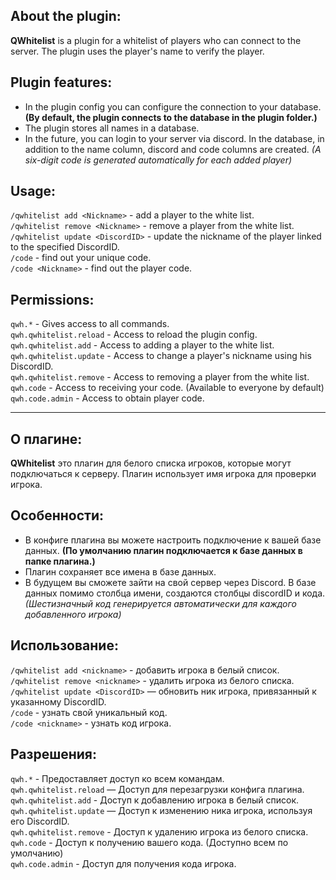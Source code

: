 ## About the plugin:
**QWhitelist** is a plugin for a whitelist of players who can connect to the server. The plugin uses the player's name to verify the player.
## Plugin features:
- In the plugin config you can configure the connection to your database. **(By default, the plugin connects to the database in the plugin folder.)**
- The plugin stores all names in a database.
- In the future, you can login to your server via discord. In the database, in addition to the name column, discord and code columns are created. *(A six-digit code is generated automatically for each added player)*
## Usage:
``/qwhitelist add <Nickname>`` - add a player to the white list.  
``/qwhitelist remove <Nickname>`` - remove a player from the white list.  
``/qwhitelist update <DiscordID>`` - update the nickname of the player linked to the specified DiscordID.  
``/code`` - find out your unique code.  
``/code <Nickname>`` - find out the player code.

## Permissions:
``qwh.*`` - Gives access to all commands.  
``qwh.qwhitelist.reload`` - Access to reload the plugin config.  
``qwh.qwhitelist.add`` - Access to adding a player to the white list.  
``qwh.qwhitelist.update`` - Access to change a player's nickname using his DiscordID.  
``qwh.qwhitelist.remove`` - Access to removing a player from the white list.  
``qwh.code`` - Access to receiving your code. (Available to everyone by default)  
``qwh.code.admin`` - Access to obtain player code.  

--------------------------------------------------------------------------------------
## О плагине:
**QWhitelist** это плагин для белого списка игроков, которые могут подключаться к серверу. Плагин использует имя игрока для проверки игрока.
## Особенности:
- В конфиге плагина вы можете настроить подключение к вашей базе данных. **(По умолчанию плагин подключается к базе данных в папке плагина.)**
- Плагин сохраняет все имена в базе данных.
- В будущем вы сможете зайти на свой сервер через Discord. В базе данных помимо столбца имени, создаются столбцы discordID и кода. *(Шестизначный код генерируется автоматически для каждого добавленного игрока)*
## Использование:
``/qwhitelist add <nickname>`` - добавить игрока в белый список.  
``/qwhitelist remove <nickname>`` - удалить игрока из белого списка.  
``/qwhitelist update <DiscordID>`` — обновить ник игрока, привязанный к указанному DiscordID.  
``/code`` - узнать свой уникальный код.  
``/code <nickname>`` - узнать код игрока.  

## Разрешения:
``qwh.*`` - Предоставляет доступ ко всем командам.  
``qwh.qwhitelist.reload`` — Доступ для перезагрузки конфига плагина.  
``qwh.qwhitelist.add`` - Доступ к добавлению игрока в белый список.  
``qwh.qwhitelist.update`` — Доступ к изменению ника игрока, используя его DiscordID.  
``qwh.qwhitelist.remove`` - Доступ к удалению игрока из белого списка.  
``qwh.code`` - Доступ к получению вашего кода. (Доступно всем по умолчанию)  
``qwh.code.admin`` - Доступ для получения кода игрока.  
